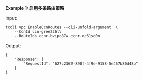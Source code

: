 **Example 1: 启用多条路由策略**



Input: 

```
tccli vpc EnableCcnRoutes --cli-unfold-argument  \
    --CcnId ccn-gree226l\
    --RouteIds ccnr-bvipc87w ccnr-oc61so0o
```

Output: 
```
{
    "Response": {
        "RequestId": "627c2362-890f-4f9e-9158-5e457b80d48b"
    }
}
```

